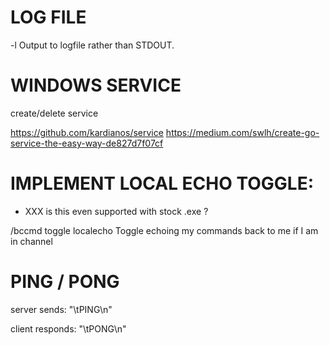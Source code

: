 # LOG FILE

  -l <file>     Output to logfile rather than STDOUT.


# WINDOWS SERVICE

create/delete service

https://github.com/kardianos/service
https://medium.com/swlh/create-go-service-the-easy-way-de827d7f07cf




# IMPLEMENT LOCAL ECHO TOGGLE:

- XXX is this even supported with stock .exe ?

/bccmd toggle localecho
    Toggle echoing my commands back to me if I am in channel



# PING / PONG

server sends:
  "\tPING\n"

client responds:
  "\tPONG\n"

